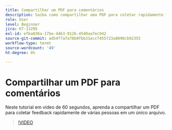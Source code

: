 ```yaml
---
title: Compartilhar um PDF para comentários
description: Saiba como compartilhar uma PDF para coletar rapidamente feedback de várias pessoas em um único arquivo
role: User
level: Beginner
jira: KT-13295
exl-id: efba836a-17be-44b3-9126-4540aa7ec942
source-git-commit: ad54f7afa78b0fbb31eccf455723a8890cb92355
workflow-type: tm+mt
source-wordcount: '49'
ht-degree: 0%

---
```


# Compartilhar um PDF para comentários

Neste tutorial em vídeo de 60 segundos, aprenda a compartilhar um PDF para coletar feedback rapidamente de várias pessoas em um único arquivo.

>[!VIDEO](https://video.tv.adobe.com/v/340769?quality=12&learn=on&hidetitle=true)
